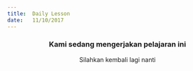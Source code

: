 ```yaml
---
title:  Daily Lesson
date:   11/10/2017
---
```


### <center>Kami sedang mengerjakan pelajaran ini</center>
<center>Silahkan kembali lagi nanti</center>
